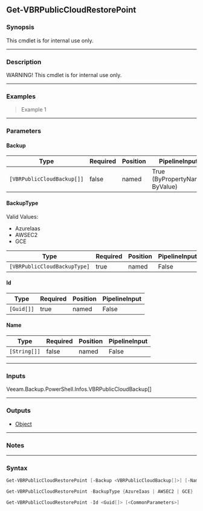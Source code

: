 Get-VBRPublicCloudRestorePoint
------------------------------

### Synopsis
This cmdlet is for internal use only.

---

### Description

WARNING! This cmdlet is for internal use only.

---

### Examples
> Example 1

---

### Parameters
#### **Backup**

|Type                      |Required|Position|PipelineInput                 |
|--------------------------|--------|--------|------------------------------|
|`[VBRPublicCloudBackup[]]`|false   |named   |True (ByPropertyName, ByValue)|

#### **BackupType**

Valid Values:

* AzureIaas
* AWSEC2
* GCE

|Type                        |Required|Position|PipelineInput|
|----------------------------|--------|--------|-------------|
|`[VBRPublicCloudBackupType]`|true    |named   |False        |

#### **Id**

|Type      |Required|Position|PipelineInput|
|----------|--------|--------|-------------|
|`[Guid[]]`|true    |named   |False        |

#### **Name**

|Type        |Required|Position|PipelineInput|
|------------|--------|--------|-------------|
|`[String[]]`|false   |named   |False        |

---

### Inputs
Veeam.Backup.PowerShell.Infos.VBRPublicCloudBackup[]

---

### Outputs
* [Object](https://learn.microsoft.com/en-us/dotnet/api/System.Object)

---

### Notes

---

### Syntax
```PowerShell
Get-VBRPublicCloudRestorePoint [-Backup <VBRPublicCloudBackup[]>] [-Name <String[]>] [<CommonParameters>]
```
```PowerShell
Get-VBRPublicCloudRestorePoint -BackupType {AzureIaas | AWSEC2 | GCE} [-Name <String[]>] [<CommonParameters>]
```
```PowerShell
Get-VBRPublicCloudRestorePoint -Id <Guid[]> [<CommonParameters>]
```
